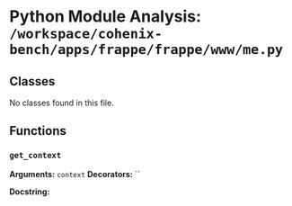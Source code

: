 # Python Module Analysis: `/workspace/cohenix-bench/apps/frappe/frappe/www/me.py`

## Classes

No classes found in this file.


## Functions

### `get_context`
**Arguments:** `context`
**Decorators:** ``

**Docstring:**
```

```

